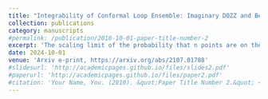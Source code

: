```yaml
---
title: "Integrability of Conformal Loop Ensemble: Imaginary DOZZ and Beyond"
collection: publications
category: manuscripts
#permalink: /publication/2010-10-01-paper-title-number-2
excerpt: 'The scaling limit of the probability that n points are on the same cluster for 2D critical percolation is believed to be governed by a conformal field theory (CFT). Although this is not fully understood, Delfino and Viti (2010) made a remarkable prediction on the exact value of a properly normalized three-point probability. It is expressed in terms of the imaginary DOZZ formula of Schomerus, Zamolodchikov and Kostov-Petkova, which extends the structure constants of minimal model CFTs to continuous parameters. Later, similar conjectures were made for scaling limits of random cluster models and O(n) loop models, representing certain three-point observables in terms of the imaginary DOZZ formula. Since the scaling limits of these models can be described by the conformal loop ensemble (CLE), such conjectures can be formulated as exact statements on CLE observables. In this paper, we prove Delfino and Viti's conjecture on percolation as well as a conjecture of Ikhlef, Jacobsen and Saleur (2015) on the nesting loop statistics of CLE. Our proof is based on the coupling between CLE and Liouville quantum gravity on the sphere, and is inspired by the fact that after reparametrization, the imaginary DOZZ formula is the reciprocal of the three-point function of Liouville CFT. Recently, Nivesvivat, Jacobsen and Ribault systematically studied a CFT with a large class of CLE observables as its correlation functions, including the ones from these two conjectures. We believe that our framework admits sufficient flexibility to exactly solve the three-point functions for CLE observables with natural geometric interpretations, including those from this CFT. As a demonstration, we solve the case corresponding to three points lying on the same loop, where the answer is a variant of the imaginary DOZZ formula.'
date: 2024-10-01
venue: 'Arxiv e-print, https://arxiv.org/abs/2107.01788'
#slidesurl: 'http://academicpages.github.io/files/slides2.pdf'
#paperurl: 'http://academicpages.github.io/files/paper2.pdf'
#citation: 'Your Name, You. (2010). &quot;Paper Title Number 2.&quot; <i>Journal 1</i>. 1(2).'
---
```


